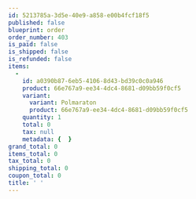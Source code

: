 ```yaml
---
id: 5213785a-3d5e-40e9-a858-e00b4fcf18f5
published: false
blueprint: order
order_number: 403
is_paid: false
is_shipped: false
is_refunded: false
items:
  -
    id: a0390b87-6eb5-4106-8d43-bd39c0c0a946
    product: 66e767a9-ee34-4dc4-8681-d09bb59f0cf5
    variant:
      variant: Polmaraton
      product: 66e767a9-ee34-4dc4-8681-d09bb59f0cf5
    quantity: 1
    total: 0
    tax: null
    metadata: {  }
grand_total: 0
items_total: 0
tax_total: 0
shipping_total: 0
coupon_total: 0
title: ' '
---
```


